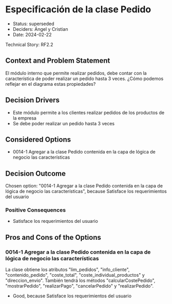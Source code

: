 # Especificación de la clase Pedido

* Status: superseded
* Deciders: Ángel y Cristian
* Date: 2024-02-22

Technical Story: RF2.2

## Context and Problem Statement

El módulo interno que permite realizar pedidos, debe contar con la característica de poder realizar un pedido hasta 3 veces. ¿Cómo podemos reflejar en el diagrama estas propiedades?

## Decision Drivers

* Este módulo permite a los clientes realizar pedidos de los productos de la empresa
* Se debe poder realizar un pedido hasta 3 veces

## Considered Options

* 0014-1 Agregar a la clase Pedido contenida en la capa de lógica de negocio las características

## Decision Outcome

Chosen option: "0014-1 Agregar a la clase Pedido contenida en la capa de lógica de negocio las características", because Satisface los requerimientos del usuario

### Positive Consequences

* Satisface los requerimientos del usuario

## Pros and Cons of the Options

### 0014-1 Agregar a la clase Pedido contenida en la capa de lógica de negocio las características

La clase obtiene los atributos "lim_pedidos", "info_cliente", "contenido_pedido", "coste_total", "coste_individual_productos" y "direccion_envio". También tendrá los métodos "calcularCostePedido", "mostrarPedido", "realizarPago", "cancelarPedido" y "realizarPedido".

* Good, because Satisface los requerimientos del usuario
